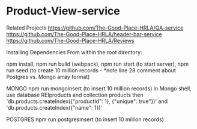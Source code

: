 # Product-View-service

Related Projects
https://github.com/The-Good-Place-HRLA/QA-service
https://github.com/The-Good-Place-HRLA/header-bar-service
https://github.com/The-Good-Place-HRLA/Reviews

Installing Dependencies
From within the root directory:

npm install,
npm run build (webpack),
npm run start (to start server),
npm run seed (to create 10 million records - *note line 28 comment about Postgres vs. Mongo array format)

MONGO
npm run mongoinsert (to insert 10 million records)
in Mongo shell, use database REIproducts and collection products
then 'db.products.createIndex({"productId": 1}, {"unique": true"})'
and 'db.products.createIndex({"name": 1})'

POSTGRES
npm run postgresinsert (to insert 10 million records)
